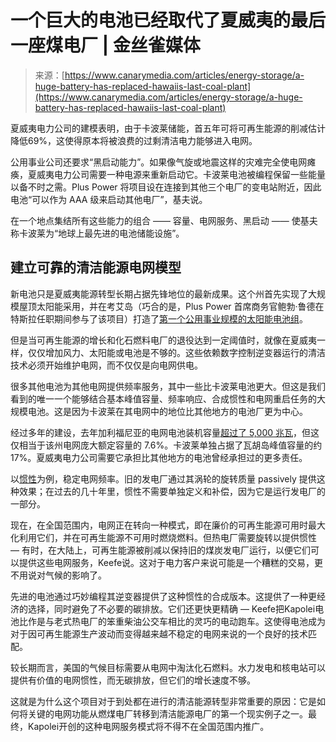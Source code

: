 <!--yml

category: 未分类

date: 2024-05-27 14:39:34

-->

# 一个巨大的电池已经取代了夏威夷的最后一座煤电厂 | 金丝雀媒体

> 来源：[https://www.canarymedia.com/articles/energy-storage/a-huge-battery-has-replaced-hawaiis-last-coal-plant](https://www.canarymedia.com/articles/energy-storage/a-huge-battery-has-replaced-hawaiis-last-coal-plant)

夏威夷电力公司的建模表明，由于卡波莱储能，首五年可将可再生能源的削减估计降低69%，这使得原本将被浪费的过剩清洁电力能够进入电网。

公用事业公司还要求“黑启动能力”。如果像气旋或地震这样的灾难完全使电网瘫痪，夏威夷电力公司需要一种电源来重新启动它。卡波莱电池被编程保留一些能量以备不时之需。Plus Power 将项目设在连接到其他三个电厂的变电站附近，因此电池“可以作为 AAA 级来启动其他电厂”，基夫说。

在一个地点集结所有这些能力的组合 —— 容量、电网服务、黑启动 —— 使基夫称卡波莱为“地球上最先进的电池储能设施”。

## **建立可靠的清洁能源电网模型**

新电池只是夏威夷能源转型长期占据先锋地位的最新成果。这个州首先实现了大规模屋顶太阳能采用，并在考艾岛（巧合的是，Plus Power 首席商务官鲍勃·鲁德在特斯拉任职期间参与了该项目）打造了[第一个公用事业规模的太阳能电池组](https://www.canarymedia.com/articles/clean-energy/kauai-is-a-clean-energy-leader-its-secret-a-publicly-owned-grid)。

但是当可再生能源的增长和化石燃料电厂的退役达到一定阈值时，就像在夏威夷一样，仅仅增加风力、太阳能或电池是不够的。这些依赖数字控制逆变器运行的清洁技术必须开始维护电网，而不仅仅是向电网供电。

很多其他电池为其他电网提供频率服务，其中一些比卡波莱电池更大。但这是我们看到的唯一一个能够结合基本峰值容量、频率响应、合成惯性和电网重启任务的大规模电池。这是因为卡波莱在其电网中的地位比其他地方的电池厂更为中心。

经过多年的建设，去年加利福尼亚的电网电池装机容量[超过了 5,000 兆瓦](https://www.canarymedia.com/articles/batteries/chart-the-remarkable-rise-of-californias-grid-battery-capacity#)，但这仅相当于该州电网庞大额定容量的 7.6%。卡波莱单独占据了瓦胡岛峰值容量的约 17%。夏威夷电力公司需要它承担比其他地方的电池曾经承担过的更多责任。

以[惯性](https://www.nrel.gov/news/program/2020/inertia-and-the-power-grid-a-guide-without-the-spin.html)为例，稳定电网频率。旧的发电厂通过其涡轮的旋转质量 passively 提供这种效果；在过去的几十年里，惯性不需要单独定义和补偿，因为它是运行发电厂的一部分。

现在，在全国范围内，电网正在转向一种模式，即在廉价的可再生能源可用时最大化利用它们，并在可再生能源不可用时燃烧燃料。但热电厂需要旋转以提供惯性 — 有时，在大陆上，可再生能源被削减以保持旧的煤炭发电厂运行，以便它们可以提供这些电网服务，Keefe说。这对于电力客户来说可能是一个糟糕的交易，更不用说对气候的影响了。

先进的电池通过巧妙编程其逆变器提供了这种惯性的合成版本。这提供了一种更经济的选择，同时避免了不必要的碳排放。它们还更快更精确 — Keefe把Kapolei电池比作是与老式热电厂的笨重柴油公交车相比的灵巧的电动跑车。这使得电池成为对于因可再生能源生产波动而变得越来越不稳定的电网来说的一个良好的技术匹配。

较长期而言，美国的气候目标需要从电网中淘汰化石燃料。水力发电和核电站可以提供有价值的电网惯性，而无碳排放，但它们的增长速度不够。

这就是为什么这个项目对于到处都在进行的清洁能源转型非常重要的原因：它是如何将关键的电网功能从燃煤电厂转移到清洁能源电厂的第一个现实例子之一。最终，Kapolei开创的这种电网服务模式将不得不在全国范围内推广。
